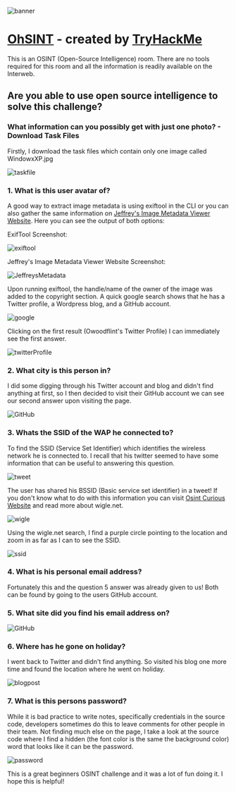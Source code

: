 ![banner](https://github.com/JMMoseley/THM-Writeups/blob/main/OhSINT/Images/banner.png)

# [OhSINT](https://tryhackme.com/room/ohsint)  - created by [TryHackMe](https://tryhackme.com)

This is an OSINT (Open-Source Intelligence) room. There are no tools required for this room and
all the information is readily available on the Interweb. 

## Are you able to use open source intelligence to solve this challenge?

### What information can you possibly get with just one photo? - Download Task Files 

Firstly, I download the task files which contain only one image called WindowxXP.jpg

![taskfile](https://github.com/JMMoseley/THM-Writeups/blob/main/OhSINT/Images/WindowsXP.jpg)

### 1. What is this user avatar of?
A good way to extract image metadata is using exiftool in the CLI or you can also gather the same information on [Jeffrey's Image Metadata Viewer Website](http://exif.regex.info/exif.cgi). Here you can see the output of both options:

ExifTool Screenshot:

![exiftool](https://github.com/JMMoseley/THM-Writeups/blob/main/OhSINT/Images/exiftool.png)

Jeffrey's Image Metadata Viewer Website Screenshot:

![JeffreysMetadata](https://github.com/JMMoseley/THM-Writeups/blob/main/OhSINT/Images/Jeffrey's%20Image%20Metadata%20screenshot.png)

Upon running exiftool, the handle/name of the owner of the image was added to the copyright section. A quick google search shows that he has a Twitter profile, a Wordpress blog, and a GitHub account.

![google](https://github.com/JMMoseley/THM-Writeups/blob/main/OhSINT/Images/googleresults.png)

Clicking on the first result (Owoodflint's Twitter Profile) I can immediately see the first answer. 

![twitterProfile](https://github.com/JMMoseley/THM-Writeups/blob/main/OhSINT/Images/TwitterProfile.png)

### 2. What city is this person in?
I did some digging through his Twitter account and blog and didn't find anything at first, so I then decided to visit their GitHub account we can see our second answer upon visiting the page.

![GitHub](https://github.com/JMMoseley/THM-Writeups/blob/main/OhSINT/Images/github.png)

### 3. Whats the SSID of the WAP he connected to?
To find the SSID (Service Set Identifier) which identifies the wireless network he is connected to. I recall that his twitter seemed to have some information that can be useful to answering this question.  

![tweet](https://github.com/JMMoseley/THM-Writeups/blob/main/OhSINT/Images/BSSIDTweet.png)

The user has shared his BSSID (Basic service set identifier) in a tweet! If you don't know what to do with this information you can visit [Osint Curious Website](https://osintcurio.us/2019/01/15/tracking-all-the-wifi-things/) and read more about wigle.net. 

![wigle](https://github.com/JMMoseley/THM-Writeups/blob/main/OhSINT/Images/wiglescreenshot.png)

Using the wigle.net search, I find a purple circle pointing to the location and zoom in as far as I can to see the SSID.

![ssid](https://github.com/JMMoseley/THM-Writeups/blob/main/OhSINT/Images/ssid.png)

### 4. What is his personal email address?
Fortunately this and the question 5 answer was already given to us! Both can be found by going to the users GitHub account.

### 5. What site did you find his email address on?

![GitHub](https://github.com/JMMoseley/THM-Writeups/blob/main/OhSINT/Images/github.png)

### 6. Where has he gone on holiday?

I went back to Twitter and didn't find anything. So visited his blog one more time and found the location where he went on holiday.

![blogpost](https://github.com/JMMoseley/THM-Writeups/blob/main/OhSINT/Images/blogscreenshot.png)

### 7. What is this persons password?
While it is bad practice to write notes, specifically credentials in the source code, developers sometimes do this to leave comments for other people in their team. Not finding much else on the page, I take a look at the source code where I find a hidden (the font color is the same the background color) word that looks like it can be the password.  

![password](https://github.com/JMMoseley/THM-Writeups/blob/main/OhSINT/Images/passwordscreenshot.png)

This is a great beginners OSINT challenge and it was a lot of fun doing it. I hope this is helpful!
